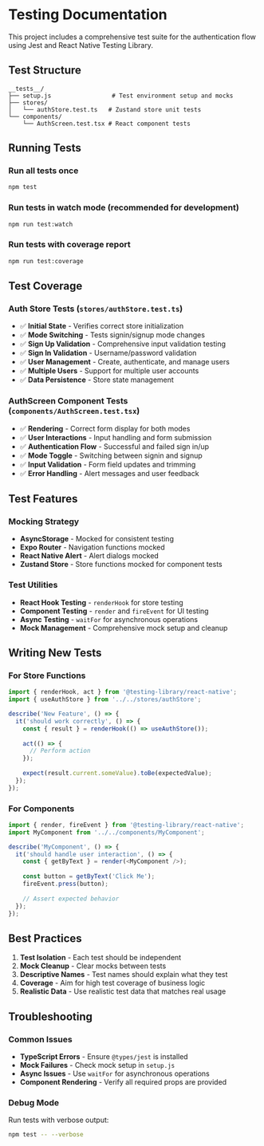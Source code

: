 # Testing Documentation

This project includes a comprehensive test suite for the authentication flow using Jest and React Native Testing Library.

## Test Structure

```
__tests__/
├── setup.js                 # Test environment setup and mocks
├── stores/
│   └── authStore.test.ts   # Zustand store unit tests
└── components/
    └── AuthScreen.test.tsx # React component tests
```

## Running Tests

### Run all tests once
```bash
npm test
```

### Run tests in watch mode (recommended for development)
```bash
npm run test:watch
```

### Run tests with coverage report
```bash
npm run test:coverage
```

## Test Coverage

### Auth Store Tests (`stores/authStore.test.ts`)
- ✅ **Initial State** - Verifies correct store initialization
- ✅ **Mode Switching** - Tests signin/signup mode changes
- ✅ **Sign Up Validation** - Comprehensive input validation testing
- ✅ **Sign In Validation** - Username/password validation
- ✅ **User Management** - Create, authenticate, and manage users
- ✅ **Multiple Users** - Support for multiple user accounts
- ✅ **Data Persistence** - Store state management

### AuthScreen Component Tests (`components/AuthScreen.test.tsx`)
- ✅ **Rendering** - Correct form display for both modes
- ✅ **User Interactions** - Input handling and form submission
- ✅ **Authentication Flow** - Successful and failed sign in/up
- ✅ **Mode Toggle** - Switching between signin and signup
- ✅ **Input Validation** - Form field updates and trimming
- ✅ **Error Handling** - Alert messages and user feedback

## Test Features

### Mocking Strategy
- **AsyncStorage** - Mocked for consistent testing
- **Expo Router** - Navigation functions mocked
- **React Native Alert** - Alert dialogs mocked
- **Zustand Store** - Store functions mocked for component tests

### Test Utilities
- **React Hook Testing** - `renderHook` for store testing
- **Component Testing** - `render` and `fireEvent` for UI testing
- **Async Testing** - `waitFor` for asynchronous operations
- **Mock Management** - Comprehensive mock setup and cleanup

## Writing New Tests

### For Store Functions
```typescript
import { renderHook, act } from '@testing-library/react-native';
import { useAuthStore } from '../../stores/authStore';

describe('New Feature', () => {
  it('should work correctly', () => {
    const { result } = renderHook(() => useAuthStore());
    
    act(() => {
      // Perform action
    });
    
    expect(result.current.someValue).toBe(expectedValue);
  });
});
```

### For Components
```typescript
import { render, fireEvent } from '@testing-library/react-native';
import MyComponent from '../../components/MyComponent';

describe('MyComponent', () => {
  it('should handle user interaction', () => {
    const { getByText } = render(<MyComponent />);
    
    const button = getByText('Click Me');
    fireEvent.press(button);
    
    // Assert expected behavior
  });
});
```

## Best Practices

1. **Test Isolation** - Each test should be independent
2. **Mock Cleanup** - Clear mocks between tests
3. **Descriptive Names** - Test names should explain what they test
4. **Coverage** - Aim for high test coverage of business logic
5. **Realistic Data** - Use realistic test data that matches real usage

## Troubleshooting

### Common Issues
- **TypeScript Errors** - Ensure `@types/jest` is installed
- **Mock Failures** - Check mock setup in `setup.js`
- **Async Issues** - Use `waitFor` for asynchronous operations
- **Component Rendering** - Verify all required props are provided

### Debug Mode
Run tests with verbose output:
```bash
npm test -- --verbose
```
